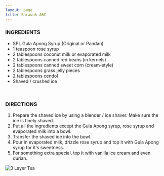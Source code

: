 ```yaml
---
layout: page
title: Sarawak ABC
---
```



<div class="recipe-container">
  <div class="recipe-content" markdown=1>


### INGREDIENTS  

- SPL Gula Apong Syrup (Original or Pandan)
- 1 teaspoon rose syrup
- 2 tablespoons coconut milk or evaporated milk
- 2 tablespoons canned red beans (in kernels)
- 2 tablespoons canned sweet corn (cream-style)
- 2 tablespoons grass jelly pieces
- 2 tablespoons cendol  
- Shaved / crushed ice  
  
​  
### DIRECTIONS  
1. Prepare the shaved ice by using a blender / ice shaver. Make sure the ice is finely shaved.
2. Put all the ingredients except the Gula Apong syrup, rose syrup and evaporated milk into a bowl.
3. Transfer the shaved ice into the bowl.
4. Pour in evaporated milk, drizzle rose syrup and top it with Gula Apong syrup for it's sweetness.
5. For something extra special, top it with vanilla ice cream and even durian.

  </div>
  <div class="recipe-image">
    <img src="{{ "/assets/recipe-abc.jpg" | relative_url }}" alt="3 Layer Tea">
  </div>
</div>